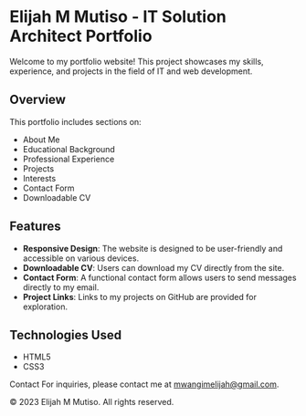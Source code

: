 ﻿# Elijah M Mutiso - IT Solution Architect Portfolio

Welcome to my portfolio website! This project showcases my skills, experience, and projects in the field of IT and web development.

## Overview

This portfolio includes sections on:
- About Me
- Educational Background
- Professional Experience
- Projects
- Interests
- Contact Form
- Downloadable CV

## Features

- **Responsive Design**: The website is designed to be user-friendly and accessible on various devices.
- **Downloadable CV**: Users can download my CV directly from the site.
- **Contact Form**: A functional contact form allows users to send messages directly to my email.
- **Project Links**: Links to my projects on GitHub are provided for exploration.

## Technologies Used

- HTML5
- CSS3

Contact
For inquiries, please contact me at mwangimelijah@gmail.com.

© 2023 Elijah M Mutiso. All rights reserved.


   


